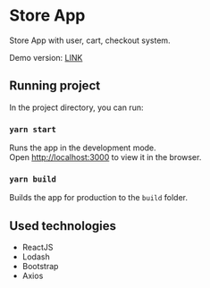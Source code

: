 # Store App
Store App with user, cart, checkout system.

Demo version: [LINK](https://pj-store.netlify.app/)

## Running project

In the project directory, you can run:

### `yarn start`

Runs the app in the development mode.<br />
Open [http://localhost:3000](http://localhost:3000) to view it in the browser.

### `yarn build`

Builds the app for production to the `build` folder.

## Used technologies
- ReactJS
- Lodash
- Bootstrap
- Axios
